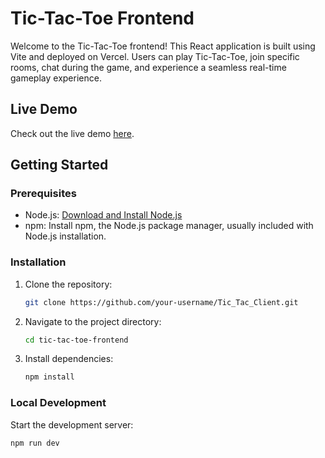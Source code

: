 # Tic-Tac-Toe Frontend

Welcome to the Tic-Tac-Toe frontend! This React application is built using Vite and deployed on Vercel. Users can play Tic-Tac-Toe, join specific rooms, chat during the game, and experience a seamless real-time gameplay experience.

## Live Demo

Check out the live demo [here](https://tic-tac-client.vercel.app/).

## Getting Started

### Prerequisites

- Node.js: [Download and Install Node.js](https://nodejs.org/)
- npm: Install npm, the Node.js package manager, usually included with Node.js installation.

### Installation

1. Clone the repository:

    ```bash
    git clone https://github.com/your-username/Tic_Tac_Client.git
    ```

2. Navigate to the project directory:

    ```bash
    cd tic-tac-toe-frontend
    ```

3. Install dependencies:

    ```bash
    npm install
    ```

### Local Development

Start the development server:

```bash
npm run dev


